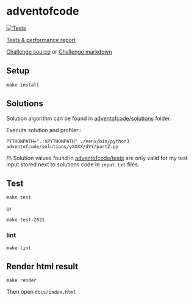# adventofcode

[![Tests](https://github.com/Lunik/adventofcode/actions/workflows/tests.yml/badge.svg)](https://github.com/Lunik/adventofcode/actions/workflows/tests.yml)

[Tests & performance report](https://lunik.github.io/adventofcode/)

[Challenge source](https://adventofcode.com/) or [Challenge markdown](./adventofcode/challenges)

## Setup

```shell
make install
```


## Solutions

Solution algorithm can be found in [adventofcode/solutions](./adventofcode/solutions) folder.

Execute solution and profiler :
```shell
PYTHONPATH=".:$PYTHONPATH" ./venv/bin/python3 adventofcode/solutions/yXXXX/dYY/partZ.py
```

/!\ Solution values found in [adventofcode/tests](./adventofcode/tests) are only valid for my test input stored next to solutions code in `input.txt` files.


## Test

```shell
make test
```
or
```shell
make test-2021
```

### lint

```shell
make lint
```


## Render html result

```shell
make render
```

Then open `docs/index.html`